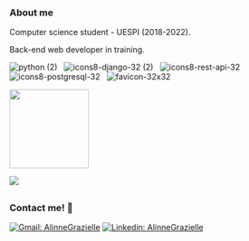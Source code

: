 ### About me
Computer science student - UESPI (2018-2022).

Back-end web developer in training. 



![python (2)](https://user-images.githubusercontent.com/59178005/120279573-3bf99600-c2d4-11eb-94b9-ea3ce8a93a26.png) &nbsp;  ![icons8-django-32 (2)](https://user-images.githubusercontent.com/59178005/120279586-4025b380-c2d4-11eb-85e4-918eaa313789.png)  &nbsp; ![icons8-rest-api-32](https://user-images.githubusercontent.com/59178005/120279628-4c117580-c2d4-11eb-94c7-39a8332dccbc.png)  &nbsp;  ![icons8-postgresql-32](https://user-images.githubusercontent.com/59178005/120279644-4e73cf80-c2d4-11eb-8c60-2705698ce5a9.png)  &nbsp;  ![favicon-32x32](https://github.com/heroku/favicon/raw/master/favicon.iconset/icon_32x32.png)

<img height="140em" src="https://github-readme-stats.vercel.app/api?username=alinnegrazielle&layout=compact&theme=tokyonight"/>

![](https://komarev.com/ghpvc/?username=alinnegrazielle&color=blueviolet)

##
### Contact me! 💬

  [![Gmail: AlinneGrazielle](https://img.shields.io/badge/-Gmail-red?style=flat-square&logo=Gmail&logoColor=white&link=https://alinnegraziellecontato@gmail.com/)](https://alinnegraziellecontato@gmail.com)
  [![Linkedin: AlinneGrazielle](https://img.shields.io/badge/-AlinneGrazielle-blue?style=flat-square&logo=Linkedin&logoColor=white&link=https://www.linkedin.com/in/alinnegrazielle/)](https://www.linkedin.com/in/alinnegrazielle/)

